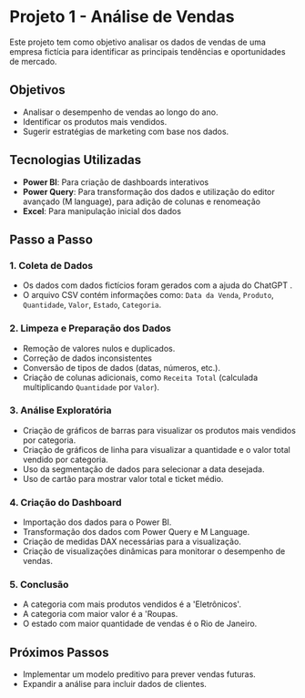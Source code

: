 # Projeto 1 - Análise de Vendas

Este projeto tem como objetivo analisar os dados de vendas de uma empresa fictícia para identificar as principais tendências e oportunidades de mercado.

## Objetivos

- Analisar o desempenho de vendas ao longo do ano.
- Identificar os produtos mais vendidos.
- Sugerir estratégias de marketing com base nos dados.

## Tecnologias Utilizadas

- **Power BI**: Para criação de dashboards interativos
- **Power Query**: Para transformação dos dados e utilização do editor avançado (M language), para adição de colunas e renomeação
- **Excel**: Para manipulação inicial dos dados

## Passo a Passo

### 1. Coleta de Dados
- Os dados com dados fictícios foram gerados com a ajuda do ChatGPT .
- O arquivo CSV contém informações como: `Data da Venda`, `Produto`, `Quantidade`, `Valor`, `Estado`, `Categoria`.

### 2. Limpeza e Preparação dos Dados
- Remoção de valores nulos e duplicados.
- Correção de dados inconsistentes
- Conversão de tipos de dados (datas, números, etc.).
- Criação de colunas adicionais, como `Receita Total` (calculada multiplicando `Quantidade` por `Valor`).

### 3. Análise Exploratória
- Criação de gráficos de barras para visualizar os produtos mais vendidos por categoria.
- Criação de gráficos de linha para visualizar a quantidade e o valor total vendido por categoria.
- Uso da segmentação de dados para selecionar a data desejada.
- Uso de cartão para mostrar valor total e ticket médio.

### 4. Criação do Dashboard
- Importação dos dados para o Power BI.
- Transformação dos dados com Power Query e M Language.
- Criação de medidas DAX necessárias para a visualização.
- Criação de visualizações dinâmicas para monitorar o desempenho de vendas.


### 5. Conclusão
- A categoria com mais produtos vendidos é a 'Eletrônicos'.
- A categoria com maior valor é a 'Roupas.
- O estado com maior quantidade de vendas é o Rio de Janeiro.

## Próximos Passos

- Implementar um modelo preditivo para prever vendas futuras.
- Expandir a análise para incluir dados de clientes.



